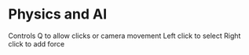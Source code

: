 # Physics and AI
 

Controls
Q to allow clicks or camera movement
Left click to select
Right click to add force

